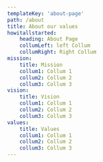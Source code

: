 ```yaml
---
templateKey: 'about-page'
path: /about
title: About our values
howitallstarted:
    heading: About Page
    collumLeft: left Collum
    collumRight: Right Collum
mission:
    title: Mission
    collum1: Collum 1
    collum2: Collum 2
    collum3: Collum 3
vision:
    title: Vision
    collum1: Collum 1
    collum2: Collum 2
    collum3: Collum 3
values:
    title: Values
    collum1: Collum 1
    collum2: Collum 2
    collum3: Collum 3
---
```

